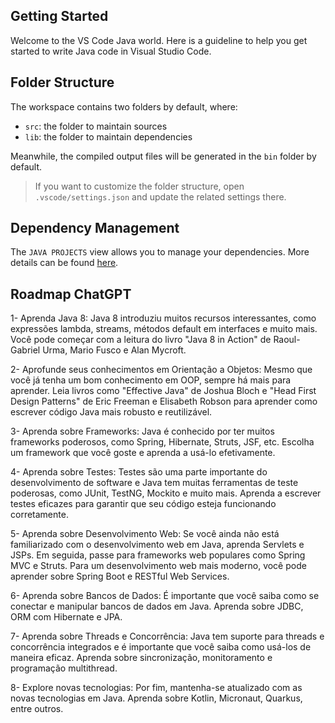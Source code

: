 ## Getting Started

Welcome to the VS Code Java world. Here is a guideline to help you get started to write Java code in Visual Studio Code.

## Folder Structure

The workspace contains two folders by default, where:

- `src`: the folder to maintain sources
- `lib`: the folder to maintain dependencies

Meanwhile, the compiled output files will be generated in the `bin` folder by default.

> If you want to customize the folder structure, open `.vscode/settings.json` and update the related settings there.

## Dependency Management

The `JAVA PROJECTS` view allows you to manage your dependencies. More details can be found [here](https://github.com/microsoft/vscode-java-dependency#manage-dependencies).

## Roadmap ChatGPT

1- Aprenda Java 8: Java 8 introduziu muitos recursos interessantes, como expressões lambda, streams, métodos default em interfaces e muito mais. Você pode começar com a leitura do livro "Java 8 in Action" de Raoul-Gabriel Urma, Mario Fusco e Alan Mycroft.

2- Aprofunde seus conhecimentos em Orientação a Objetos: Mesmo que você já tenha um bom conhecimento em OOP, sempre há mais para aprender. Leia livros como "Effective Java" de Joshua Bloch e "Head First Design Patterns" de Eric Freeman e Elisabeth Robson para aprender como escrever código Java mais robusto e reutilizável.

3- Aprenda sobre Frameworks: Java é conhecido por ter muitos frameworks poderosos, como Spring, Hibernate, Struts, JSF, etc. Escolha um framework que você goste e aprenda a usá-lo efetivamente.

4- Aprenda sobre Testes: Testes são uma parte importante do desenvolvimento de software e Java tem muitas ferramentas de teste poderosas, como JUnit, TestNG, Mockito e muito mais. Aprenda a escrever testes eficazes para garantir que seu código esteja funcionando corretamente.

5- Aprenda sobre Desenvolvimento Web: Se você ainda não está familiarizado com o desenvolvimento web em Java, aprenda Servlets e JSPs. Em seguida, passe para frameworks web populares como Spring MVC e Struts. Para um desenvolvimento web mais moderno, você pode aprender sobre Spring Boot e RESTful Web Services.

6- Aprenda sobre Bancos de Dados: É importante que você saiba como se conectar e manipular bancos de dados em Java. Aprenda sobre JDBC, ORM com Hibernate e JPA.

7- Aprenda sobre Threads e Concorrência: Java tem suporte para threads e concorrência integrados e é importante que você saiba como usá-los de maneira eficaz. Aprenda sobre sincronização, monitoramento e programação multithread.

8- Explore novas tecnologias: Por fim, mantenha-se atualizado com as novas tecnologias em Java. Aprenda sobre Kotlin, Micronaut, Quarkus, entre outros.
